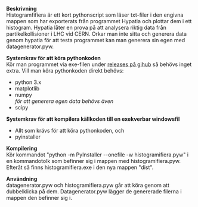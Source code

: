﻿**Beskrivning**  
Histogramfifiera är ett kort pythonscript som läser txt-filer i den engivna mappen som har exporterats från
programmet Hypatia och plottar dem i ett histogram.
Hypatia låter en prova på att analysera riktig data från partikelkollisioner i LHC vid CERN. Orkar man inte
sitta och generera data genom hypatia för att testa programmet kan man generera sin egen med datagenerator.pyw.

**Systemkrav för att köra pythonkoden**  
Kör man programmet via exe-filen under [releases på gihub](https://github.com/JSorngard/histogramifiera/releases) så behövs inget extra. Vill man köra pythonkoden direkt behövs:  
- python 3.x  
- matplotlib  
- numpy  
*för att generera egen data behövs även*  
- scipy

**Systemkrav för att kompilera källkoden till en exekverbar windowsfil**  
- Allt som krävs för att köra pythonkoden, och  
- pyinstaller

**Kompilering**  
Kör kommandot "python -m PyInstaller --onefile -w histogramifiera.pyw" i en kommandotolk som befinner sig i mappen med histogramifiera.pyw. Efteråt så finns histogramifiera.exe i den nya mappen "dist".

**Användning**  
datagenerator.pyw och histogramifiera.pyw går att köra genom att dubbelklicka på dem. Datagenerator.pyw lägger de genererade filerna i mappen den befinner sig i.
